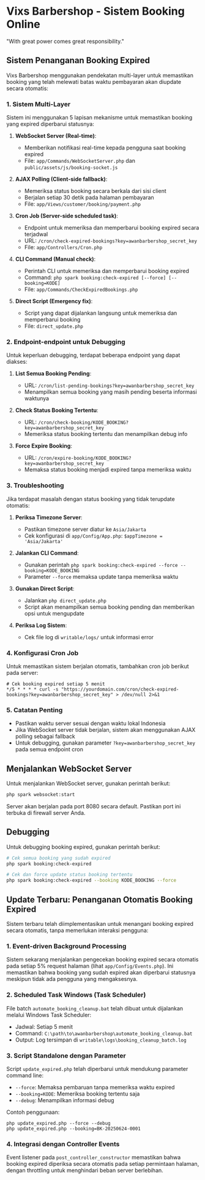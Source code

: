 # Vixs Barbershop - Sistem Booking Online

"With great power comes great responsibility."

## Sistem Penanganan Booking Expired

Vixs Barbershop menggunakan pendekatan multi-layer untuk memastikan booking yang telah melewati batas waktu pembayaran akan diupdate secara otomatis:

### 1. Sistem Multi-Layer

Sistem ini menggunakan 5 lapisan mekanisme untuk memastikan booking yang expired diperbarui statusnya:

1. **WebSocket Server (Real-time)**:

   - Memberikan notifikasi real-time kepada pengguna saat booking expired
   - File: `app/Commands/WebSocketServer.php` dan `public/assets/js/booking-socket.js`

2. **AJAX Polling (Client-side fallback)**:

   - Memeriksa status booking secara berkala dari sisi client
   - Berjalan setiap 30 detik pada halaman pembayaran
   - File: `app/Views/customer/booking/payment.php`

3. **Cron Job (Server-side scheduled task)**:

   - Endpoint untuk memeriksa dan memperbarui booking expired secara terjadwal
   - URL: `/cron/check-expired-bookings?key=awanbarbershop_secret_key`
   - File: `app/Controllers/Cron.php`

4. **CLI Command (Manual check)**:

   - Perintah CLI untuk memeriksa dan memperbarui booking expired
   - Command: `php spark booking:check-expired [--force] [--booking=KODE]`
   - File: `app/Commands/CheckExpiredBookings.php`

5. **Direct Script (Emergency fix)**:
   - Script yang dapat dijalankan langsung untuk memeriksa dan memperbarui booking
   - File: `direct_update.php`

### 2. Endpoint-endpoint untuk Debugging

Untuk keperluan debugging, terdapat beberapa endpoint yang dapat diakses:

1. **List Semua Booking Pending**:

   - URL: `/cron/list-pending-bookings?key=awanbarbershop_secret_key`
   - Menampilkan semua booking yang masih pending beserta informasi waktunya

2. **Check Status Booking Tertentu**:

   - URL: `/cron/check-booking/KODE_BOOKING?key=awanbarbershop_secret_key`
   - Memeriksa status booking tertentu dan menampilkan debug info

3. **Force Expire Booking**:
   - URL: `/cron/expire-booking/KODE_BOOKING?key=awanbarbershop_secret_key`
   - Memaksa status booking menjadi expired tanpa memeriksa waktu

### 3. Troubleshooting

Jika terdapat masalah dengan status booking yang tidak terupdate otomatis:

1. **Periksa Timezone Server**:

   - Pastikan timezone server diatur ke `Asia/Jakarta`
   - Cek konfigurasi di `app/Config/App.php`: `$appTimezone = 'Asia/Jakarta'`

2. **Jalankan CLI Command**:

   - Gunakan perintah `php spark booking:check-expired --force --booking=KODE_BOOKING`
   - Parameter `--force` memaksa update tanpa memeriksa waktu

3. **Gunakan Direct Script**:

   - Jalankan `php direct_update.php`
   - Script akan menampilkan semua booking pending dan memberikan opsi untuk mengupdate

4. **Periksa Log Sistem**:
   - Cek file log di `writable/logs/` untuk informasi error

### 4. Konfigurasi Cron Job

Untuk memastikan sistem berjalan otomatis, tambahkan cron job berikut pada server:

```
# Cek booking expired setiap 5 menit
*/5 * * * * curl -s "https://yourdomain.com/cron/check-expired-bookings?key=awanbarbershop_secret_key" > /dev/null 2>&1
```

### 5. Catatan Penting

- Pastikan waktu server sesuai dengan waktu lokal Indonesia
- Jika WebSocket server tidak berjalan, sistem akan menggunakan AJAX polling sebagai fallback
- Untuk debugging, gunakan parameter `?key=awanbarbershop_secret_key` pada semua endpoint cron

## Menjalankan WebSocket Server

Untuk menjalankan WebSocket server, gunakan perintah berikut:

```bash
php spark websocket:start
```

Server akan berjalan pada port 8080 secara default. Pastikan port ini terbuka di firewall server Anda.

## Debugging

Untuk debugging booking expired, gunakan perintah berikut:

```bash
# Cek semua booking yang sudah expired
php spark booking:check-expired

# Cek dan force update status booking tertentu
php spark booking:check-expired --booking KODE_BOOKING --force
```

## Update Terbaru: Penanganan Otomatis Booking Expired

Sistem terbaru telah diimplementasikan untuk menangani booking expired secara otomatis, tanpa memerlukan interaksi pengguna:

### 1. Event-driven Background Processing

Sistem sekarang menjalankan pengecekan booking expired secara otomatis pada setiap 5% request halaman (lihat `app/Config/Events.php`). Ini memastikan bahwa booking yang sudah expired akan diperbarui statusnya meskipun tidak ada pengguna yang mengaksesnya.

### 2. Scheduled Task Windows (Task Scheduler)

File batch `automate_booking_cleanup.bat` telah dibuat untuk dijalankan melalui Windows Task Scheduler:

- Jadwal: Setiap 5 menit
- Command: `C:\path\to\awanbarbershop\automate_booking_cleanup.bat`
- Output: Log tersimpan di `writable\logs\booking_cleanup_batch.log`

### 3. Script Standalone dengan Parameter

Script `update_expired.php` telah diperbarui untuk mendukung parameter command line:

- `--force`: Memaksa pembaruan tanpa memeriksa waktu expired
- `--booking=KODE`: Memeriksa booking tertentu saja
- `--debug`: Menampilkan informasi debug

Contoh penggunaan:

```
php update_expired.php --force --debug
php update_expired.php --booking=BK-20250624-0001
```

### 4. Integrasi dengan Controller Events

Event listener pada `post_controller_constructor` memastikan bahwa booking expired diperiksa secara otomatis pada setiap permintaan halaman, dengan throttling untuk menghindari beban server berlebihan.
